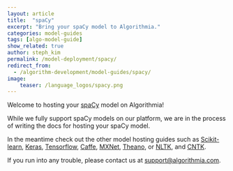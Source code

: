 ```yaml
---
layout: article
title:  "spaCy"
excerpt: "Bring your spaCy model to Algorithmia."
categories: model-guides
tags: [algo-model-guide]
show_related: true
author: steph_kim
permalink: /model-deployment/spacy/
redirect_from:
  - /algorithm-development/model-guides/spacy/
image:
    teaser: /language_logos/spacy.png
---
```


Welcome to hosting your <a href="https://spacy.io/">spaCy</a> model on Algorithmia!

While we fully support spaCy models on our platform, we are in the process of writing the docs for hosting your spaCy model.

In the meantime check out the other model hosting guides such as <a href="{{ site.baseurl }}/model-deployment/scikit/">Scikit-learn</a>, <a href="{{ site.baseurl }}/model-deployment/keras/">Keras</a>, <a href="{{ site.baseurl }}/model-deployment/tensorflow/">Tensorflow</a>, <a href="{{ site.baseurl }}/model-deployment/caffe/">Caffe</a>, <a href="{{ site.baseurl }}/model-deployment/mxnet/">MXNet</a>, <a href="{{ site.baseurl }}/model-deployment/theano/">Theano</a>, or <a href="{{ site.baseurl }}/model-deployment/nltk/">NLTK</a>, and <a href="{{ site.baseurl }}/model-deployment/cntk/">CNTK</a>.

If you run into any trouble, please contact us at <a href="mailto:support@algorithmia.com">support@algorithmia.com</a>.
